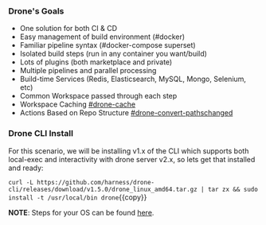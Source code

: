 ### Drone's Goals

 * One solution for both CI & CD
 * Easy management of build environment (#docker)
 * Familiar pipeline syntax (#docker-compose superset)
 * Isolated build steps (run in any container you want/build)
 * Lots of plugins (both marketplace and private)
 * Multiple pipelines and parallel processing
 * Build-time Services (Redis, Elasticsearch, MySQL, Mongo, Selenium, etc)
 * Common Workspace passed through each step
 * Workspace Caching [#drone-cache](https://github.com/meltwater/drone-cache)
 * Actions Based on Repo Structure [#drone-convert-pathschanged](https://github.com/meltwater/drone-convert-pathschanged)

### Drone CLI Install

For this scenario, we will be installing v1.x of the CLI which supports both local-exec and interactivity with drone server v2.x, so lets get that installed and ready:

`curl -L https://github.com/harness/drone-cli/releases/download/v1.5.0/drone_linux_amd64.tar.gz | tar zx && sudo install -t /usr/local/bin drone`{{copy}}

**NOTE**: Steps for your OS can be found [here](https://docs.drone.io/cli/install/).
